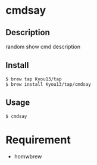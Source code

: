 # cmdsay
## Description
random show cmd description 

## Install
```
$ brew tap Kyou13/tap
$ brew install Kyou13/tap/cmdsay
```

## Usage
```
$ cmdsay
```

# Requirement
- homwbrew

